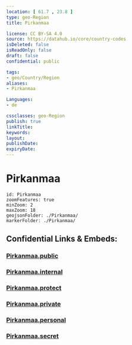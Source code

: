 ```yaml
---
location: [ 61.7 , 23.8 ] 
type: geo-Region
title: Pirkanmaa

license: CC BY-SA 4.0
source: https://datahub.io/core/country-codes
isDeleted: false
isReadOnly: false
draft: false
confidential: public

tags:
- geo/Country/Region
aliases:
- Pirkanmaa

Languages:
- de

cssclasses: geo-Region
publish: true
linkTitle: 
keywords: 
layout: 
publishDate: 
expiryDate: 
---
```


# Pirkanmaa

```leaflet
id: Pirkanmaa
zoomFeatures: true 
minZoom: 2 
maxZoom: 18
geojsonFolder: ./Pirkanmaa/
markerFolder: ./Pirkanmaa/
```


## Confidential Links & Embeds: 

### [Pirkanmaa.public](/_public/\Earth\Continent\Europe\Europe~North\Finland\Provinces~Finland\Western_Finland\counties~Western_FinlandPirkanmaa.public.md) 

### [Pirkanmaa.internal](/_internal/\Earth\Continent\Europe\Europe~North\Finland\Provinces~Finland\Western_Finland\counties~Western_FinlandPirkanmaa.internal.md) 

### [Pirkanmaa.protect](/_protect/\Earth\Continent\Europe\Europe~North\Finland\Provinces~Finland\Western_Finland\counties~Western_FinlandPirkanmaa.protect.md) 

### [Pirkanmaa.private](/_private/\Earth\Continent\Europe\Europe~North\Finland\Provinces~Finland\Western_Finland\counties~Western_FinlandPirkanmaa.private.md) 

### [Pirkanmaa.personal](/_personal/\Earth\Continent\Europe\Europe~North\Finland\Provinces~Finland\Western_Finland\counties~Western_FinlandPirkanmaa.personal.md) 

### [Pirkanmaa.secret](/_secret/\Earth\Continent\Europe\Europe~North\Finland\Provinces~Finland\Western_Finland\counties~Western_FinlandPirkanmaa.secret.md)

